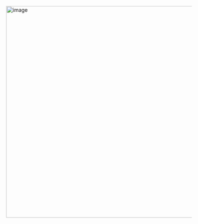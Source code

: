 <img width="576" alt="image" src="https://github.com/RevadiSundaram/ICodeThis-Projects/assets/47391816/7921f998-23a5-4678-b1de-cf29f26a7fca">
